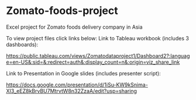 # Zomato-foods-project
Excel project for Zomato foods delivery company in Asia

To view project files click links below:
Link to Tableau workbook (includes 3 dashboards):


https://public.tableau.com/views/Zomatodataproject1/Dashboard2?:language=en-US&:sid=&:redirect=auth&:display_count=n&:origin=viz_share_link

Link to Presentation in Google slides (includes presenter script):

https://docs.google.com/presentation/d/1iSu-KW9kSnima-XI3_eEZ8kBrvBU7MtrvtW8n32ZzaA/edit?usp=sharing
